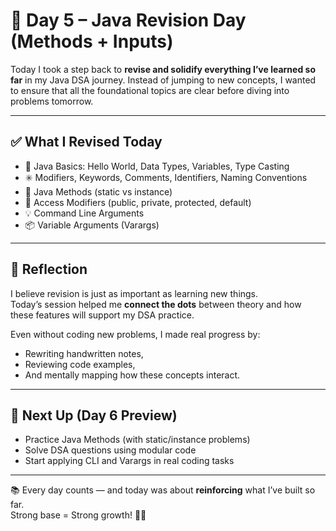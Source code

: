 # 🧠 Day 5 – Java Revision Day (Methods + Inputs)

Today I took a step back to **revise and solidify everything I’ve learned so far** in my Java DSA journey. Instead of jumping to new concepts, I wanted to ensure that all the foundational topics are clear before diving into problems tomorrow.

---

## ✅ What I Revised Today

- 🧩 Java Basics: Hello World, Data Types, Variables, Type Casting
- ✳️ Modifiers, Keywords, Comments, Identifiers, Naming Conventions
- 🧠 Java Methods (static vs instance)
- 🔐 Access Modifiers (public, private, protected, default)
- 💡 Command Line Arguments
- 📦 Variable Arguments (Varargs)

---

## 💭 Reflection

I believe revision is just as important as learning new things.  
Today’s session helped me **connect the dots** between theory and how these features will support my DSA practice.

Even without coding new problems, I made real progress by:
- Rewriting handwritten notes,
- Reviewing code examples,
- And mentally mapping how these concepts interact.

---

## 🎯 Next Up (Day 6 Preview)

- Practice Java Methods (with static/instance problems)
- Solve DSA questions using modular code
- Start applying CLI and Varargs in real coding tasks

---

📚 Every day counts — and today was about **reinforcing** what I’ve built so far.  
Strong base = Strong growth! 💪✨
